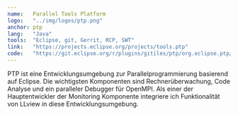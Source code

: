 ```yaml
---
name:   Parallel Tools Platform
logo:   "../img/logos/ptp.png"
anchor: ptp
lang:   "Java"
tools:  "Eclipse, git, Gerrit, RCP, SWT"
link:   "https://projects.eclipse.org/projects/tools.ptp"
code:   "https://git.eclipse.org/r/plugins/gitiles/ptp/org.eclipse.ptp/+/refs/heads/master"
---
```

PTP ist eine Entwicklungsumgebung zur Parallelprogrammierung basierend auf Eclipse.
Die wichtigsten Komponenten sind Rechnerüberwachung, Code Analyse und ein paralleler
Debugger für OpenMPI. Als einer der Hauptentwickler der Monitoring Komponente
integriere ich Funktionalität von LLview in diese Entwicklungsumgebung.